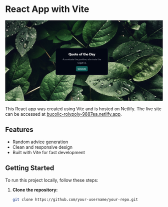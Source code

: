 # React App with Vite

![App Screenshot](screenshot.png)

This React app was created using Vite and is hosted on Netlify. The live site can be accessed at [bucolic-rolypoly-9887ea.netlify.app](https://bucolic-rolypoly-9887ea.netlify.app/).

## Features

- Random advice generation
- Clean and responsive design
- Built with Vite for fast development

## Getting Started

To run this project locally, follow these steps:

1. **Clone the repository:**

   ```bash
   git clone https://github.com/your-username/your-repo.git
   ```
